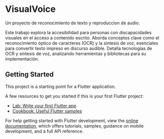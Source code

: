 # VisualVoice

Un proyecto de reconocimiento de texto y reproduccion de audio.

Este trabajo explora la accesibilidad para personas con discapacidades visuales en el acceso a contenido escrito. Aborda conceptos clave como el reconocimiento óptico de caracteres (OCR) y la síntesis de voz, esenciales para convertir texto impreso en discurso audible. Detalla tecnologías de OCR y síntesis de voz, analizando herramientas y bibliotecas para su implementación. 

## Getting Started

This project is a starting point for a Flutter application.

A few resources to get you started if this is your first Flutter project:

- [Lab: Write your first Flutter app](https://docs.flutter.dev/get-started/codelab)
- [Cookbook: Useful Flutter samples](https://docs.flutter.dev/cookbook)

For help getting started with Flutter development, view the
[online documentation](https://docs.flutter.dev/), which offers tutorials,
samples, guidance on mobile development, and a full API reference.
